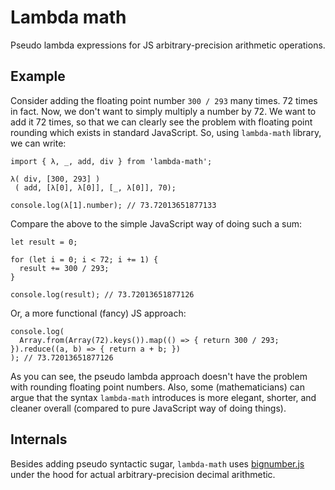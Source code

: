 # Lambda math

Pseudo lambda expressions for JS arbitrary-precision arithmetic operations.

## Example

Consider adding the floating point number `300 / 293` many times. 72 times in fact. Now, we don't want to simply multiply a number by 72. We want to add it 72 times, so that we can clearly see the problem with floating point rounding which exists in standard JavaScript. So, using `lambda-math` library, we can write:

```
import { λ, _, add, div } from 'lambda-math';

λ( div, [300, 293] )
 ( add, [λ[0], λ[0]], [_, λ[0]], 70);

console.log(λ[1].number); // 73.72013651877133
```

Compare the above to the simple JavaScript way of doing such a sum:

```
let result = 0;

for (let i = 0; i < 72; i += 1) {
  result += 300 / 293;
}

console.log(result); // 73.72013651877126
```

Or, a more functional (fancy) JS approach:

```
console.log(
  Array.from(Array(72).keys()).map(() => { return 300 / 293; }).reduce((a, b) => { return a + b; })
); // 73.72013651877126
```

As you can see, the pseudo lambda approach doesn't have the problem with rounding floating point numbers. Also, some (mathematicians) can argue that the syntax `lambda-math` introduces is more elegant, shorter, and cleaner overall (compared to pure JavaScript way of doing things).

## Internals

Besides adding pseudo syntactic sugar, `lambda-math` uses [bignumber.js](https://www.npmjs.com/package/bignumber.js) under the hood for actual arbitrary-precision decimal arithmetic.
